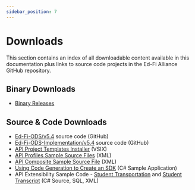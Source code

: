 ```yaml
---
sidebar_position: 7
---
```


# Downloads

This section contains an index of all downloadable content available in this
documentation plus links to source code projects in the Ed-Fi Alliance GitHub
repository.

## Binary Downloads

* [Binary Releases](https://edfi.atlassian.net/wiki/spaces/ODSAPIS3V54/pages/22774232/Binary+Releases)

## Source & Code Downloads

* [Ed-Fi-ODS/v5.4](https://github.com/Ed-Fi-Alliance-OSS/Ed-Fi-ODS/tree/v5.4)
    source code (GitHub)
* [Ed-Fi-ODS-Implementation/v5.4](https://github.com/Ed-Fi-Alliance-OSS/Ed-Fi-ODS-Implementation/tree/v5.4)
    source code (GitHub)
* [API Project Templates
    Installer](https://edfi.atlassian.net/wiki/spaces/ODSAPIS3V54/pages/22774290/Project+Templates+Installation) (VSIX)
* [API Profiles Sample Source
    Files](https://edfi.atlassian.net/wiki/spaces/ODSAPIS3V54/pages/22774786/How+To+Add+Profiles+to+the+Ed-Fi+ODS+API+Solution)
    (XML)
* [API Composite Sample Source
    File](https://edfi.atlassian.net/wiki/spaces/ODSAPIS3V54/pages/22774820/How+To+Add+API+Composites+to+the+Ed-Fi+ODS+API+Solution)
    (XML)
* [Using Code Generation to Create an
    SDK](https://edfi.atlassian.net/wiki/spaces/ODSAPIS3V54/pages/22774435/Using+Code+Generation+to+Create+an+SDK)
    (C# Sample Application)
* API Extensibility Sample Code - [Student
    Transportation](https://edfi.atlassian.net/wiki/spaces/ODSAPIS3V54/pages/22774474/How+To+Extend+the+Ed-Fi+ODS+API+-+Student+Transportation+Example)
    and [Student
    Transcript](https://edfi.atlassian.net/wiki/spaces/ODSAPIS3V54/pages/22774579/How+To+Extend+the+Ed-Fi+ODS+API+-+Student+Transcript+Example)
    (C# Source, SQL, XML)
